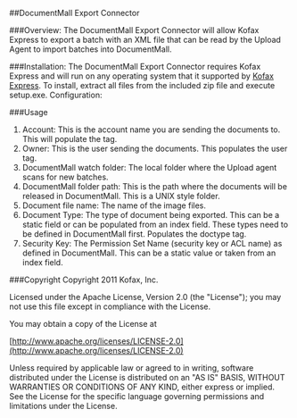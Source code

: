 ##DocumentMall Export Connector

###Overview:
The DocumentMall Export Connector will allow Kofax Express to export a batch with an XML file that can be read by the Upload Agent to import batches into DocumentMall.

###Installation:
The DocumentMall Export Connector requires Kofax Express and will run on any operating system that it supported by [Kofax Express](http://www.kofax.com/express/technical-specifications.asp).  To install, extract all files from the included zip file and execute setup.exe. 
Configuration: 

###Usage 
1. Account: This is the account name you are sending the documents to. This will populate the <docbase> tag.
2. Owner: This is the user sending the documents. This populates the user tag.
3. DocumentMall watch folder: The local folder where the Upload agent scans for new batches.
4. DocumentMall folder path: This is the path where the documents will be released in DocumentMall. This is a UNIX style folder.
5. Document file name: The name of the image files.
6. Document Type: The type of document being exported. This can be a static field or can be populated from an index field. These types need to be defined in DocumentMall first. Populates the doctype tag.
7. Security Key: The Permission Set Name (security key or ACL name) as defined in DocumentMall. This can be a static value or taken from an index field.

###Copyright
Copyright 2011 Kofax, Inc.

Licensed under the Apache License, Version 2.0 (the "License"); you may not use this file except in compliance with the License.

You may obtain a copy of the License at

[http://www.apache.org/licenses/LICENSE-2.0](http://www.apache.org/licenses/LICENSE-2.0)

Unless required by applicable law or agreed to in writing, software distributed under the License is distributed on an "AS IS" BASIS, WITHOUT WARRANTIES OR CONDITIONS OF ANY KIND, either express or implied. See the License for the specific language governing permissions and limitations under the License.